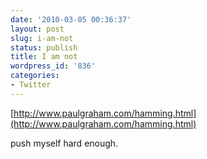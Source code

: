```yaml
---
date: '2010-03-05 00:36:37'
layout: post
slug: i-am-not
status: publish
title: I am not
wordpress_id: '836'
categories:
- Twitter
---
```


[http://www.paulgraham.com/hamming.html](http://www.paulgraham.com/hamming.html)

push myself hard enough.
